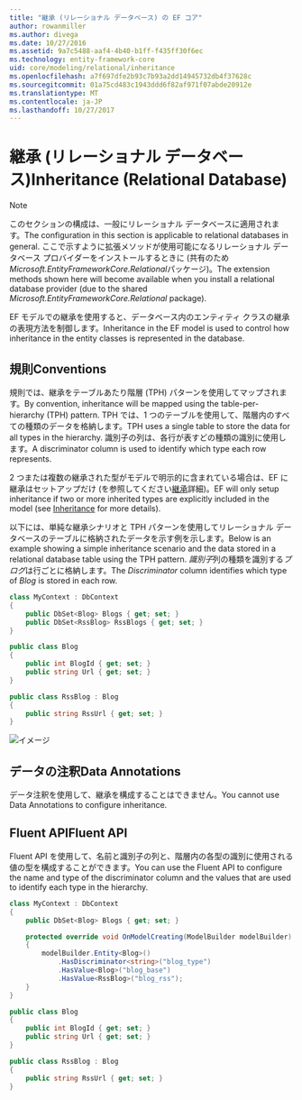 ```yaml
---
title: "継承 (リレーショナル データベース) の EF コア"
author: rowanmiller
ms.author: divega
ms.date: 10/27/2016
ms.assetid: 9a7c5488-aaf4-4b40-b1ff-f435ff30f6ec
ms.technology: entity-framework-core
uid: core/modeling/relational/inheritance
ms.openlocfilehash: a7f697dfe2b93c7b93a2dd14945732db4f37628c
ms.sourcegitcommit: 01a75cd483c1943ddd6f82af971f07abde20912e
ms.translationtype: MT
ms.contentlocale: ja-JP
ms.lasthandoff: 10/27/2017
---
```

# <a name="inheritance-relational-database"></a><span data-ttu-id="d98ae-102">継承 (リレーショナル データベース)</span><span class="sxs-lookup"><span data-stu-id="d98ae-102">Inheritance (Relational Database)</span></span>

> [!NOTE]  
> <span data-ttu-id="d98ae-103">このセクションの構成は、一般にリレーショナル データベースに適用されます。</span><span class="sxs-lookup"><span data-stu-id="d98ae-103">The configuration in this section is applicable to relational databases in general.</span></span> <span data-ttu-id="d98ae-104">ここで示すように拡張メソッドが使用可能になるリレーショナル データベース プロバイダーをインストールするときに (共有のため*Microsoft.EntityFrameworkCore.Relational*パッケージ)。</span><span class="sxs-lookup"><span data-stu-id="d98ae-104">The extension methods shown here will become available when you install a relational database provider (due to the shared *Microsoft.EntityFrameworkCore.Relational* package).</span></span>

<span data-ttu-id="d98ae-105">EF モデルでの継承を使用すると、データベース内のエンティティ クラスの継承の表現方法を制御します。</span><span class="sxs-lookup"><span data-stu-id="d98ae-105">Inheritance in the EF model is used to control how inheritance in the entity classes is represented in the database.</span></span>

## <a name="conventions"></a><span data-ttu-id="d98ae-106">規則</span><span class="sxs-lookup"><span data-stu-id="d98ae-106">Conventions</span></span>

<span data-ttu-id="d98ae-107">規則では、継承をテーブルあたり階層 (TPH) パターンを使用してマップされます。</span><span class="sxs-lookup"><span data-stu-id="d98ae-107">By convention, inheritance will be mapped using the table-per-hierarchy (TPH) pattern.</span></span> <span data-ttu-id="d98ae-108">TPH では、1 つのテーブルを使用して、階層内のすべての種類のデータを格納します。</span><span class="sxs-lookup"><span data-stu-id="d98ae-108">TPH uses a single table to store the data for all types in the hierarchy.</span></span> <span data-ttu-id="d98ae-109">識別子の列は、各行が表すどの種類の識別に使用します。</span><span class="sxs-lookup"><span data-stu-id="d98ae-109">A discriminator column is used to identify which type each row represents.</span></span>

<span data-ttu-id="d98ae-110">2 つまたは複数の継承された型がモデルで明示的に含まれている場合は、EF に継承はセットアップだけ (を参照してください[継承](../inheritance.md)詳細)。</span><span class="sxs-lookup"><span data-stu-id="d98ae-110">EF will only setup inheritance if two or more inherited types are explicitly included in the model (see [Inheritance](../inheritance.md) for more details).</span></span>

<span data-ttu-id="d98ae-111">以下には、単純な継承シナリオと TPH パターンを使用してリレーショナル データベースのテーブルに格納されたデータを示す例を示します。</span><span class="sxs-lookup"><span data-stu-id="d98ae-111">Below is an example showing a simple inheritance scenario and the data stored in a relational database table using the TPH pattern.</span></span> <span data-ttu-id="d98ae-112">*識別子*列の種類を識別する*ブログ*は行ごとに格納します。</span><span class="sxs-lookup"><span data-stu-id="d98ae-112">The *Discriminator* column identifies which type of *Blog* is stored in each row.</span></span>

<!-- [!code-csharp[Main](samples/core/relational/Modeling/Conventions/Samples/InheritanceDbSets.cs)] -->
``` csharp
class MyContext : DbContext
{
    public DbSet<Blog> Blogs { get; set; }
    public DbSet<RssBlog> RssBlogs { get; set; }
}

public class Blog
{
    public int BlogId { get; set; }
    public string Url { get; set; }
}

public class RssBlog : Blog
{
    public string RssUrl { get; set; }
}
```

![イメージ](_static/inheritance-tph-data.png)

## <a name="data-annotations"></a><span data-ttu-id="d98ae-114">データの注釈</span><span class="sxs-lookup"><span data-stu-id="d98ae-114">Data Annotations</span></span>

<span data-ttu-id="d98ae-115">データ注釈を使用して、継承を構成することはできません。</span><span class="sxs-lookup"><span data-stu-id="d98ae-115">You cannot use Data Annotations to configure inheritance.</span></span>

## <a name="fluent-api"></a><span data-ttu-id="d98ae-116">Fluent API</span><span class="sxs-lookup"><span data-stu-id="d98ae-116">Fluent API</span></span>

<span data-ttu-id="d98ae-117">Fluent API を使用して、名前と識別子の列と、階層内の各型の識別に使用される値の型を構成することができます。</span><span class="sxs-lookup"><span data-stu-id="d98ae-117">You can use the Fluent API to configure the name and type of the discriminator column and the values that are used to identify each type in the hierarchy.</span></span>

<!-- [!code-csharp[Main](samples/core/relational/Modeling/FluentAPI/Samples/InheritanceTPHDiscriminator.cs?highlight=7,8,9,10)] -->
``` csharp
class MyContext : DbContext
{
    public DbSet<Blog> Blogs { get; set; }

    protected override void OnModelCreating(ModelBuilder modelBuilder)
    {
        modelBuilder.Entity<Blog>()
            .HasDiscriminator<string>("blog_type")
            .HasValue<Blog>("blog_base")
            .HasValue<RssBlog>("blog_rss");
    }
}

public class Blog
{
    public int BlogId { get; set; }
    public string Url { get; set; }
}

public class RssBlog : Blog
{
    public string RssUrl { get; set; }
}
```
